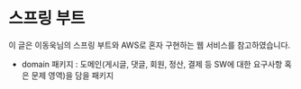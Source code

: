 # 스프링 부트 

이 글은 이동욱님의 스프링 부트와 AWS로 혼자 구현하는 웹 서비스를 참고하였습니다.

* domain 패키지 : 도메인(게시글, 댓글, 회원, 정산, 결제 등 SW에 대한 요구사항 혹은 문제 영역)을 담을 패키지 

